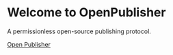 # Welcome to OpenPublisher

A permissionless open-source publishing protocol.

[Open Publisher](https://openpublisher.github.io/)
